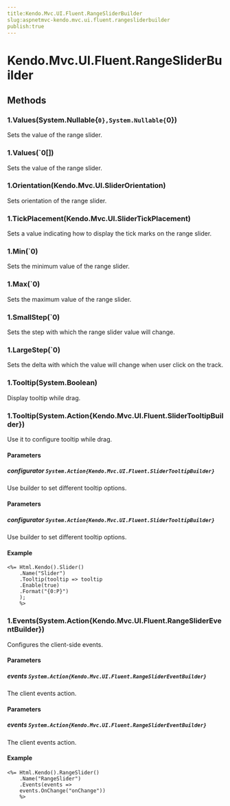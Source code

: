 ```yaml
---
title:Kendo.Mvc.UI.Fluent.RangeSliderBuilder
slug:aspnetmvc-kendo.mvc.ui.fluent.rangesliderbuilder
publish:true
---
```


# Kendo.Mvc.UI.Fluent.RangeSliderBuilder

## Methods

### 1.Values(System.Nullable{`0},System.Nullable{`0})
Sets the value of the range slider.

### 1.Values(`0[])
Sets the value of the range slider.

### 1.Orientation(Kendo.Mvc.UI.SliderOrientation)
Sets orientation of the range slider.

### 1.TickPlacement(Kendo.Mvc.UI.SliderTickPlacement)
Sets a value indicating how to display the tick marks on the range slider.

### 1.Min(`0)
Sets the minimum value of the range slider.

### 1.Max(`0)
Sets the maximum value of the range slider.

### 1.SmallStep(`0)
Sets the step with which the range slider value will change.

### 1.LargeStep(`0)
Sets the delta with which the value will change when user click on the track.

### 1.Tooltip(System.Boolean)
Display tooltip while drag.

### 1.Tooltip(System.Action{Kendo.Mvc.UI.Fluent.SliderTooltipBuilder})
Use it to configure tooltip while drag.

#### Parameters

##### configurator `System.Action{Kendo.Mvc.UI.Fluent.SliderTooltipBuilder}`
Use builder to set different tooltip options.

#### Parameters

##### configurator `System.Action{Kendo.Mvc.UI.Fluent.SliderTooltipBuilder}`
Use builder to set different tooltip options.

#### Example
    <%= Html.Kendo().Slider()
        .Name("Slider")
        .Tooltip(tooltip => tooltip
        .Enable(true)
        .Format("{0:P}")
        );
        %>

### 1.Events(System.Action{Kendo.Mvc.UI.Fluent.RangeSliderEventBuilder})
Configures the client-side events.

#### Parameters

##### events `System.Action{Kendo.Mvc.UI.Fluent.RangeSliderEventBuilder}`
The client events action.

#### Parameters

##### events `System.Action{Kendo.Mvc.UI.Fluent.RangeSliderEventBuilder}`
The client events action.

#### Example
    <%= Html.Kendo().RangeSlider()
        .Name("RangeSlider")
        .Events(events =>
        events.OnChange("onChange"))
        %>
